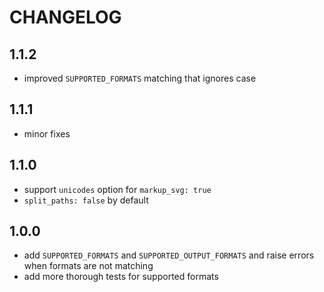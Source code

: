 # CHANGELOG

## 1.1.2

* improved `SUPPORTED_FORMATS` matching that ignores case

## 1.1.1

* minor fixes

## 1.1.0

* support `unicodes` option for `markup_svg: true`
* `split_paths: false` by default

## 1.0.0

* add `SUPPORTED_FORMATS` and `SUPPORTED_OUTPUT_FORMATS` and raise errors when formats are not matching
* add more thorough tests for supported formats
